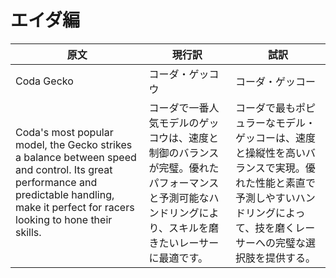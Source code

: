 # エイダ編

| 原文                                                                                                                                                                                         | 現行訳                                                                          | 試訳                                                                                      |
| ------------------------------------------------------------------------------------------------------------------------------------------------------------------------------------------ | ---------------------------------------------------------------------------- | --------------------------------------------------------------------------------------- |
| Coda Gecko                                                                                                                                                                                 | コーダ・ゲッコウ                                                                     | コーダ・ゲッコー                                                                                |
| Coda's most popular model, the Gecko strikes a balance between speed and control. Its great performance and predictable handling, make it perfect for racers looking to hone their skills. | コーダで一番人気モデルのゲッコウは、速度と制御のバランスが完璧。優れたパフォーマンスと予測可能なハンドリングにより、スキルを磨きたいレーサーに最適です。 | コーダで最もポピュラーなモデル・ゲッコーは、速度と操縦性を高いバランスで実現。優れた性能と素直で予測しやすいハンドリングによって、技を磨くレーサーへの完璧な選択肢を提供する。 |

